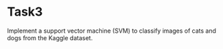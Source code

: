 # Task3
Implement a support vector machine (SVM) to classify images of cats and dogs from the Kaggle dataset.
